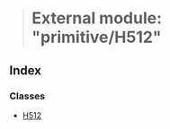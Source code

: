 > # External module: "primitive/H512"

## Index

### Classes

* [H512](../classes/_primitive_h512_.h512.md)